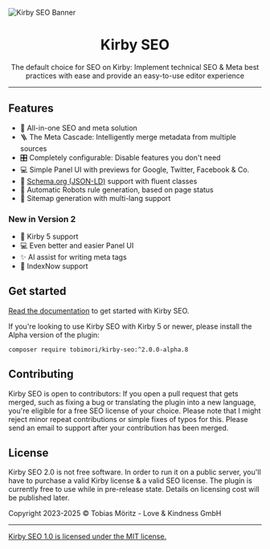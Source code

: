 ![Kirby SEO Banner](/.github/new-banner.png)

<h1 align="center">Kirby SEO</h1>
<p align="center">
	The default choice for SEO on Kirby: Implement technical SEO & Meta best practices with ease and provide an easy-to-use editor experience
</p>

---

## Features

- 🔎 All-in-one SEO and meta solution
- 🪜 The Meta Cascade: Intelligently merge metadata from multiple sources
- 🎛 Completely configurable: Disable features you don't need
- 💻 Simple Panel UI with previews for Google, Twitter, Facebook & Co.
- 📮 [Schema.org (JSON-LD)](https://schema.org/) support with fluent classes
- 🤖 Automatic Robots rule generation, based on page status
- 📝 Sitemap generation with multi-lang support

### New in Version 2
- 🚀 Kirby 5 support
- 💻 Even better and easier Panel UI
- ✨ AI assist for writing meta tags
- 🔘 IndexNow support

## Get started

[Read the documentation](https://plugins.andkindness.com/seo/docs/get-started/feature-overview) to get started with Kirby SEO.

If you're looking to use Kirby SEO with Kirby 5 or newer, please install the Alpha version of the plugin:

```composer require tobimori/kirby-seo:^2.0.0-alpha.8```

## Contributing

Kirby SEO is open to contributors: If you open a pull request that gets merged, such as fixing a bug or translating the plugin into a new language, you're eligible for a free SEO license of your choice. Please note that I might reject minor repeat contributions or simple fixes of typos for this. Please send an email to support after your contribution has been merged.

## License

Kirby SEO 2.0 is not free software. In order to run it on a public server, you'll have to purchase a valid Kirby license & a valid SEO license.
The plugin is currently free to use while in pre-release state. Details on licensing cost will be published later.

Copyright 2023-2025 © Tobias Möritz - Love & Kindness GmbH

---

[Kirby SEO 1.0 is licensed under the MIT license.](./LICENSE.md)
